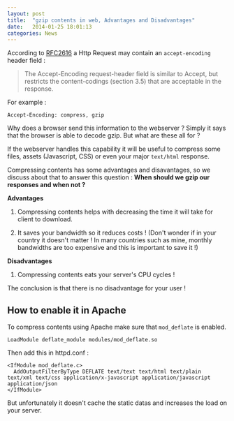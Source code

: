 ```yaml
---
layout: post
title:  "gzip contents in web, Advantages and Disadvantages"
date:   2014-01-25 18:01:13
categories: News
---
```


According to [RFC2616](http://www.w3.org/Protocols/rfc2616/rfc2616-sec14.html#sec14.3) a Http Request may contain an `accept-encoding` header field :

> The Accept-Encoding request-header field is similar to Accept, but restricts the content-codings (section 3.5) that are acceptable in the response.

For example : 

    Accept-Encoding: compress, gzip
    
Why does a browser send this information to the webserver ? Simply it says that the browser is able to decode gzip.
But what are these all for ?

If the webserver handles this capability it will be useful to compress some files, assets (Javascript, CSS) or even your major `text/html` response.

Compressing contents has some advantages and disavantages, so we discuss about that to answer this question : **When should we gzip our responses and when not ?**

**Advantages**

1. Compressing contents helps with decreasing the time it will take for client to download.

2. It saves your bandwidth so it reduces costs ! (Don't wonder if in your country it doesn't matter ! In many countries such as mine, monthly bandwidths are too expensive and this is important to save it !)

**Disadvantages**

1. Compressing contents eats your server's CPU cycles !

The conclusion is that there is no disadvantage for your user !

How to enable it in Apache
--------------------------
To compress contents using Apache make sure that `mod_deflate` is enabled.

    LoadModule deflate_module modules/mod_deflate.so

Then add this in httpd.conf :

    <IfModule mod_deflate.c>
      AddOutputFilterByType DEFLATE text/text text/html text/plain text/xml text/css application/x-javascript application/javascript application/json
    </IfModule>

But unfortunately it doesn't cache the static datas and increases the load on your server.
